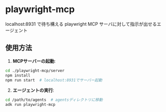 # playwright-mcp

localhost:8931 で待ち構える playwright MCP サーバに対して指示が出せるエージェント

## 使用方法

1. **MCPサーバーの起動**:
```bash
cd ./playwright-mcp/server
npm install
npm run start  # localhost:8931でサーバー起動
```

2. **エージェントの実行**:
```bash
cd /path/to/agents  # agentsディレクトリに移動
adk run playwright-mcp
```

